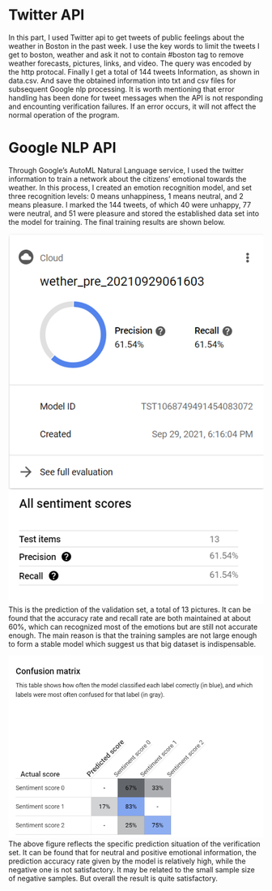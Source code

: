 # Twitter API
In this part, I used Twitter api to get tweets of public feelings about the weather in Boston in the past week. I use the key words to limit the tweets I get to boston, weather and ask it not to contain #boston tag to remove weather forecasts, pictures, links, and video. The query was encoded by the http protocal. Finally I get a total of 144 tweets Information, as shown in data.csv. And save the obtained information into txt and csv files for subsequent Google nlp processing. It is worth mentioning that error handling has been done for tweet messages when the API is not responding and encounting verification failures. If an error occurs, it will not affect the normal operation of the program.
# Google NLP API
Through Google’s AutoML Natural Language service, I used the twitter information to train a network about the citizens’ emotional towards the weather. In this process, I created an emotion recognition model, and set three recognition levels: 0 means unhappiness, 1 means neutral, and 2 means pleasure. I marked the 144 tweets, of which 40 were unhappy, 77 were neutral, and 51 were pleasure and stored the established data set into the model for training. The final training results are shown below.

![](/images/precise.png)![](/images/score.png)
This is the prediction of the validation set, a total of 13 pictures. It can be found that the accuracy rate and recall rate are both maintained at about 60%, which can  recognized most of the emotions but are still not accurate enough. The main reason is that the training samples are not large enough to form a stable model which suggest us that big dataset is indispensable.

![](/images/matrix.png)
The above figure reflects the specific prediction situation of the verification set. It can be found that for neutral and positive emotional information, the prediction accuracy rate given by the model is relatively high, while the negative one is not satisfactory. It may be related to the small sample size of negative samples. But overall the result is quite satisfactory.
